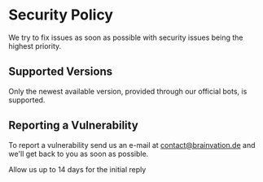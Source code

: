 # Security Policy

We try to fix issues as soon as possible with security issues being the highest
priority.

## Supported Versions

Only the newest available version, provided through our official bots, is
supported.

## Reporting a Vulnerability

To report a vulnerability send us an e-mail at contact@brainvation.de and we'll
get back to you as soon as possible.

Allow us up to 14 days for the initial reply
